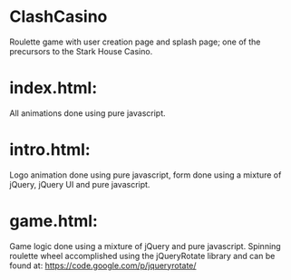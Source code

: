 ClashCasino
===========

Roulette game with user creation page and splash page; one of the precursors to the Stark House Casino.

# index.html:
All animations done using pure javascript.

# intro.html:
Logo animation done using pure javascript, form done using a mixture of jQuery, jQuery UI and pure javascript.

# game.html:
Game logic done using a mixture of jQuery and pure javascript. Spinning roulette wheel accomplished using the
jQueryRotate library and can be found at: https://code.google.com/p/jqueryrotate/

